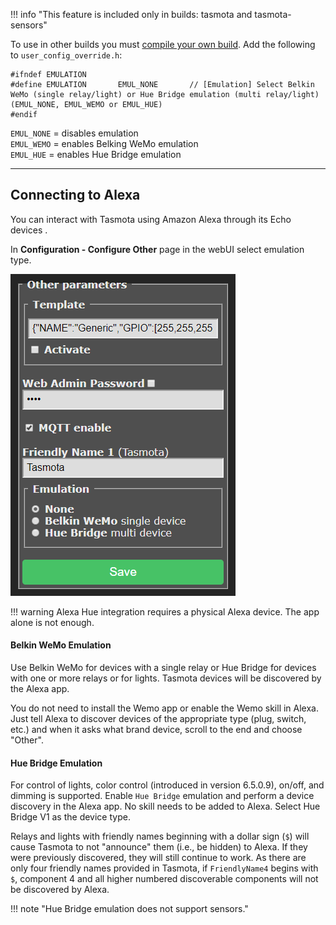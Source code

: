 !!! info "This feature is included only in builds: tasmota and tasmota-sensors"

To use in other builds you must [compile your own build](Compile-your-build). Add the following to `user_config_override.h`:
```
#ifndef EMULATION
#define EMULATION       EMUL_NONE       // [Emulation] Select Belkin WeMo (single relay/light) or Hue Bridge emulation (multi relay/light) (EMUL_NONE, EMUL_WEMO or EMUL_HUE)
#endif
```

`EMUL_NONE` = disables emulation   
`EMUL_WEMO` = enables Belking WeMo emulation   
`EMUL_HUE` = enables Hue Bridge emulation   

----
## Connecting to Alexa

You can interact with Tasmota using Amazon Alexa through its Echo devices . 

In **Configuration - Configure Other** page in the webUI select emulation type.

![](_media/emulation_configuration.png)

!!! warning
     Alexa Hue integration requires a physical Alexa device. The app alone is not enough.

#### Belkin WeMo Emulation
Use Belkin WeMo for devices with a single relay or Hue Bridge for devices with one or more relays or for lights. Tasmota devices will be discovered by the Alexa app.

You do not need to install the Wemo app or enable the Wemo skill in Alexa. Just tell Alexa to discover devices of the appropriate type (plug, switch, etc.) and when it asks what brand device, scroll to the end and choose "Other".

#### Hue Bridge Emulation
For control of lights, color control (introduced in version 6.5.0.9), on/off, and dimming is supported. Enable `Hue Bridge` emulation and perform a device discovery in the Alexa app. No skill needs to be added to Alexa. Select Hue Bridge V1 as the device type.

Relays and lights with friendly names beginning with a dollar sign (`$`) will cause Tasmota to not "announce" them (i.e., be hidden) to Alexa. If they were previously discovered, they will still continue to work. As there are only four friendly names provided in Tasmota, if `FriendlyName4` begins with `$`, component 4 and all higher numbered discoverable components will not be discovered by Alexa.  

!!! note "Hue Bridge emulation does not support sensors."  

